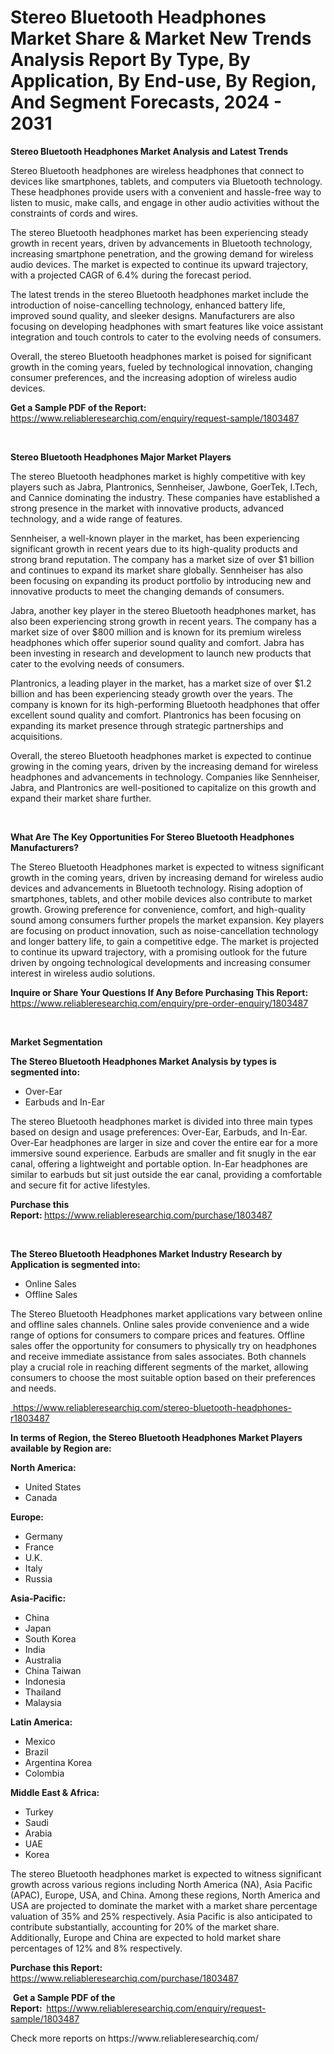 <p><h1>Stereo Bluetooth Headphones Market Share & Market New Trends Analysis Report By Type, By Application, By End-use, By Region, And Segment Forecasts, 2024 - 2031</h1></p><p><strong>Stereo Bluetooth Headphones Market Analysis and Latest Trends</strong></p>
<p><p>Stereo Bluetooth headphones are wireless headphones that connect to devices like smartphones, tablets, and computers via Bluetooth technology. These headphones provide users with a convenient and hassle-free way to listen to music, make calls, and engage in other audio activities without the constraints of cords and wires.</p><p>The stereo Bluetooth headphones market has been experiencing steady growth in recent years, driven by advancements in Bluetooth technology, increasing smartphone penetration, and the growing demand for wireless audio devices. The market is expected to continue its upward trajectory, with a projected CAGR of 6.4% during the forecast period.</p><p>The latest trends in the stereo Bluetooth headphones market include the introduction of noise-cancelling technology, enhanced battery life, improved sound quality, and sleeker designs. Manufacturers are also focusing on developing headphones with smart features like voice assistant integration and touch controls to cater to the evolving needs of consumers.</p><p>Overall, the stereo Bluetooth headphones market is poised for significant growth in the coming years, fueled by technological innovation, changing consumer preferences, and the increasing adoption of wireless audio devices.</p></p>
<p><strong>Get a Sample PDF of the Report:&nbsp;</strong> <a href="https://www.reliableresearchiq.com/enquiry/request-sample/1803487">https://www.reliableresearchiq.com/enquiry/request-sample/1803487</a></p>
<p>&nbsp;</p>
<p><strong>Stereo Bluetooth Headphones Major Market Players</strong></p>
<p><p>The stereo Bluetooth headphones market is highly competitive with key players such as Jabra, Plantronics, Sennheiser, Jawbone, GoerTek, I.Tech, and Cannice dominating the industry. These companies have established a strong presence in the market with innovative products, advanced technology, and a wide range of features.</p><p>Sennheiser, a well-known player in the market, has been experiencing significant growth in recent years due to its high-quality products and strong brand reputation. The company has a market size of over $1 billion and continues to expand its market share globally. Sennheiser has also been focusing on expanding its product portfolio by introducing new and innovative products to meet the changing demands of consumers.</p><p>Jabra, another key player in the stereo Bluetooth headphones market, has also been experiencing strong growth in recent years. The company has a market size of over $800 million and is known for its premium wireless headphones which offer superior sound quality and comfort. Jabra has been investing in research and development to launch new products that cater to the evolving needs of consumers.</p><p>Plantronics, a leading player in the market, has a market size of over $1.2 billion and has been experiencing steady growth over the years. The company is known for its high-performing Bluetooth headphones that offer excellent sound quality and comfort. Plantronics has been focusing on expanding its market presence through strategic partnerships and acquisitions.</p><p>Overall, the stereo Bluetooth headphones market is expected to continue growing in the coming years, driven by the increasing demand for wireless headphones and advancements in technology. Companies like Sennheiser, Jabra, and Plantronics are well-positioned to capitalize on this growth and expand their market share further.</p></p>
<p>&nbsp;</p>
<p><strong>What Are The Key Opportunities For Stereo Bluetooth Headphones Manufacturers?</strong></p>
<p><p>The Stereo Bluetooth Headphones market is expected to witness significant growth in the coming years, driven by increasing demand for wireless audio devices and advancements in Bluetooth technology. Rising adoption of smartphones, tablets, and other mobile devices also contribute to market growth. Growing preference for convenience, comfort, and high-quality sound among consumers further propels the market expansion. Key players are focusing on product innovation, such as noise-cancellation technology and longer battery life, to gain a competitive edge. The market is projected to continue its upward trajectory, with a promising outlook for the future driven by ongoing technological developments and increasing consumer interest in wireless audio solutions.</p></p>
<p><strong>Inquire or Share Your Questions If Any Before Purchasing This Report:</strong> <a href="https://www.reliableresearchiq.com/enquiry/pre-order-enquiry/1803487">https://www.reliableresearchiq.com/enquiry/pre-order-enquiry/1803487</a></p>
<p>&nbsp;</p>
<p><strong>Market Segmentation</strong></p>
<p><strong>The Stereo Bluetooth Headphones Market Analysis by types is segmented into:</strong></p>
<p><ul><li>Over-Ear</li><li>Earbuds and In-Ear</li></ul></p>
<p><p>The stereo Bluetooth headphones market is divided into three main types based on design and usage preferences: Over-Ear, Earbuds, and In-Ear. Over-Ear headphones are larger in size and cover the entire ear for a more immersive sound experience. Earbuds are smaller and fit snugly in the ear canal, offering a lightweight and portable option. In-Ear headphones are similar to earbuds but sit just outside the ear canal, providing a comfortable and secure fit for active lifestyles.</p></p>
<p><strong>Purchase this Report:&nbsp;</strong><a href="https://www.reliableresearchiq.com/purchase/1803487">https://www.reliableresearchiq.com/purchase/1803487</a></p>
<p>&nbsp;</p>
<p><strong>The Stereo Bluetooth Headphones Market Industry Research by Application is segmented into:</strong></p>
<p><ul><li>Online Sales</li><li>Offline Sales</li></ul></p>
<p><p>The Stereo Bluetooth Headphones market applications vary between online and offline sales channels. Online sales provide convenience and a wide range of options for consumers to compare prices and features. Offline sales offer the opportunity for consumers to physically try on headphones and receive immediate assistance from sales associates. Both channels play a crucial role in reaching different segments of the market, allowing consumers to choose the most suitable option based on their preferences and needs.</p></p>
<p><a href="https://www.reliableresearchiq.com/stereo-bluetooth-headphones-r1803487">&nbsp;https://www.reliableresearchiq.com/stereo-bluetooth-headphones-r1803487</a></p>
<p><strong>In terms of Region, the Stereo Bluetooth Headphones Market Players available by Region are:</strong></p>
<p>
    <p> <strong> North America: </strong>
        <ul>
            <li>United States</li>
            <li>Canada</li>
        </ul>
        </p> 
    <p> <strong> Europe: </strong>
        <ul>
            <li>Germany</li>
            <li>France</li>
            <li>U.K.</li>
            <li>Italy</li>
            <li>Russia</li>
        </ul>
        </p> 
    <p> <strong> Asia-Pacific: </strong>
        <ul>
            <li>China</li>
            <li>Japan</li>
            <li>South Korea</li>
            <li>India</li>
            <li>Australia</li>
            <li>China Taiwan</li>
            <li>Indonesia</li>
            <li>Thailand</li>
            <li>Malaysia</li>
        </ul>
        </p> 
    <p> <strong> Latin America: </strong>
        <ul>
            <li>Mexico</li>
            <li>Brazil</li>
            <li>Argentina Korea</li>
            <li>Colombia</li>
        </ul>
        </p> 
    <p> <strong> Middle East & Africa: </strong>
        <ul>
            <li>Turkey</li>
            <li>Saudi</li>
            <li>Arabia</li>
            <li>UAE</li>
            <li>Korea</li>
        </ul>
    </p>
    </p>
<p><p>The stereo Bluetooth headphones market is expected to witness significant growth across various regions including North America (NA), Asia Pacific (APAC), Europe, USA, and China. Among these regions, North America and USA are projected to dominate the market with a market share percentage valuation of 35% and 25% respectively. Asia Pacific is also anticipated to contribute substantially, accounting for 20% of the market share. Additionally, Europe and China are expected to hold market share percentages of 12% and 8% respectively.</p></p>
<p><strong>Purchase this Report: </strong><a href="https://www.reliableresearchiq.com/purchase/1803487">https://www.reliableresearchiq.com/purchase/1803487</a></p>
<p>&nbsp;<strong>Get a Sample PDF of the Report:&nbsp;&nbsp;</strong><a href="https://www.reliableresearchiq.com/enquiry/request-sample/1803487">https://www.reliableresearchiq.com/enquiry/request-sample/1803487</a></p>
<p><strong></strong></p>
<p>Check more reports on https://www.reliableresearchiq.com/</p>